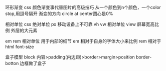 



环形渐变
css 颜色渐变事代替图片的高级技巧
从一个颜色到n个颜色，一个color stop,用逗号隔开
渐变的方向 circle at center圆心是0%


相对单位
css 绝对单位 px 移动设备上不可靠
vh vw 相对单位  view 屏幕宽高比例 外层的大元素


em rem 相对单位 用于内部的细节
em 相对于自身的字体大小来比例
rem 相对于html font-size


盒子模型
block 内容>padding(内边距)>border>margin>position
border-botton 边框做了盒子